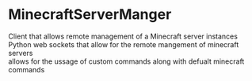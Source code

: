 # MinecraftServerManger
Client that allows remote management of a Minecraft server instances <br>
Python web sockets that allow for the remote mangement of minecraft servers<br>
allows for the ussage of custom commands along with defualt minecraft commands<br>
